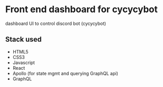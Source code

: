 # Front end dashboard for cycycybot
dashboard UI to control discord bot (cycycybot)

## Stack used
* HTML5 
* CSS3 
* Javascript 
* React
* Apollo (for state mgmt and querying GraphQL api)
* GraphQL
